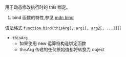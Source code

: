 
用于动态修改执行时的 this 绑定。

1. bind 函数的特性,参见 [mdn bind](https://developer.mozilla.org/zh-CN/docs/Web/JavaScript/Reference/Global_Objects/Function/bind)

语法格式 `function.bind(thisArg[, arg1[, arg2[, ...]]])`

-   `thisArg`
    -   如果使用 new 运算符构造绑定函数
    -   thisArg 传递的任何原始值都将转换为 object

